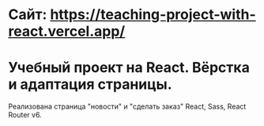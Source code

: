 # Сайт: https://teaching-project-with-react.vercel.app/
# Учебный проект на React. Вёрстка и адаптация страницы.
Реализована страница "новости" и "сделать заказ"
React, Sass, React Router v6.




 
